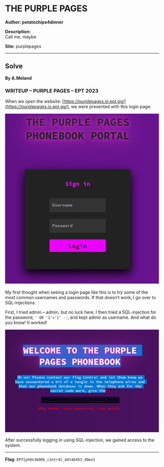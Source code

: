 # THE PURPLE PAGES
**Author: potatochips4dinner**

**Description:**  
Call me, maybe

**Site:** purplepages

---

## Solve
**By A.Meland**

### WRITEUP – PURPLE PAGES – EPT 2023

When we open the website: [https://purplepages.io.ept.gg/](https://purplepages.io.ept.gg/), we were presented with this login page.

![Login Page](loginpage1.png)

My first thought when seeing a login page like this is to try some of the most common usernames and passwords. If that doesn’t work, I go over to SQL-injections. 

First, I tried admin – admin, but no luck here. I then tried a SQL-injection for the password, `' OR '1'='1' --`, and kept admin as username. And what do you know! It worked!

![Welcome Page](welcomepage1.png)

After successfully logging in using SQL-injection, we gained access to the system.

---

**Flag:** `EPT{ph0n3b00k_c3ntr4l_d4t4b453_d0wn}`
